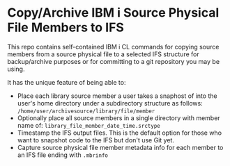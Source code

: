 # Copy/Archive IBM i Source Physical File Members to IFS 
This repo contains self-contained IBM i CL commands for copying source members from a source physical file to a selected IFS structure for backup/archive purposes or for committing to a git repository you may be using.

It has the unique feature of being able to:
- Place each library source member a user takes a snaphost of into the user's home directory under a subdirectory structure as follows: ```/home/user/archivesource/library/file/member```
- Optionally place all source members in a single directory with member name of: ```library_file_member_date_time.srctype```
- Timestamp the IFS output files. This is the default option for those who want to snapshot code to the IFS but don't use Git yet.
- Capture source physical file member metadata info for each member to an IFS file ending with ```.mbrinfo```
  

